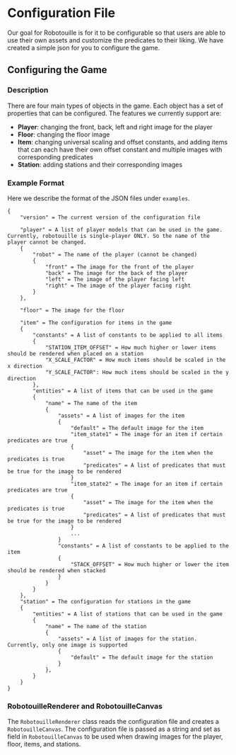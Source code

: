 # Configuration File

Our goal for Robotouille is for it to be configurable so that users are able to use their own assets and customize the predicates to their liking. We have created a simple json for you to configure the game.

## Configuring the Game

### Description

There are four main types of objects in the game. Each object has a set of properties that can be configured. The features we currently support are:

- **Player**: changing the front, back, left and right image for the player
- **Floor**: changing the floor image
- **Item**: changing universal scaling and offset constants, and adding items that can each have their own offset constant and multiple images with corresponding predicates
- **Station**: adding stations and their corresponding images

### Example Format

Here we describe the format of the JSON files under ```examples```.

```
{
    "version" = The current version of the configuration file

    "player" = A list of player models that can be used in the game. Currently, robotouille is single-player ONLY. So the name of the player cannot be changed. 
    {
        "robot" = The name of the player (cannot be changed)
        {
            "front" = The image for the front of the player
            "back" = The image for the back of the player
            "left" = The image of the player facing left
            "right" = The image of the player facing right
        }
    },

    "floor" = The image for the floor

    "item" = The configuration for items in the game
    {
        "constants" = A list of constants to be applied to all items
        {
            "STATION_ITEM_OFFSET" = How much higher or lower items should be rendered when placed on a station
            "X_SCALE_FACTOR" = How much items should be scaled in the x direction
            "Y_SCALE_FACTOR": How much items should be scaled in the y direction
        },
        "entities" = A list of items that can be used in the game
        {
            "name" = The name of the item
            {
                "assets" = A list of images for the item
                {
                    "default" = The default image for the item
                    "item_state1" = The image for an item if certain predicates are true
                    {
                        "asset" = The image for the item when the predicates is true
                        "predicates" = A list of predicates that must be true for the image to be rendered
                    }
                    "item_state2" = The image for an item if certain predicates are true
                    {
                        "asset" = The image for the item when the predicates is true
                        "predicates" = A list of predicates that must be true for the image to be rendered
                    }
                    ...
                }
                "constants" = A list of constants to be applied to the item
                {
                    "STACK_OFFSET" = How much higher or lower the item should be rendered when stacked
                }
            }
        }
    },
    "station" = The configuration for stations in the game
    {
        "entities" = A list of stations that can be used in the game
        {
            "name" = The name of the station
            {
                "assets" = A list of images for the station. Currently, only one image is supported
                {
                    "default" = The default image for the station
                }
            },
        }
    }
}
```

### RobotouilleRenderer and RobotouilleCanvas

The ```RobotouilleRenderer``` class reads the configuration file and creates a ```RobotouilleCanvas```. The configuration file is passed as a string and set as field in ```RobotouilleCanvas``` to be used when drawing images for the player, floor, items, and stations. 